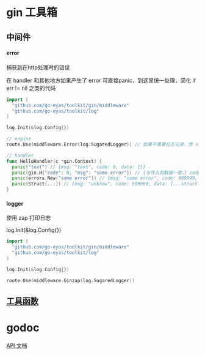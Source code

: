 # gin 工具箱

## 中间件 

#### error

捕获到在http处理时的错误

在 handler 和其他地方如果产生了 error 可直接panic，到这里统一处理，简化 if err != nil 之类的代码

```go
import (
  "github.com/go-eyas/toolkit/gin/middleware"
  "github.com/go-eyas/toolkit/log"
)

log.Init(&log.Config{})

// engine 
route.Use(middleware.Error(log.SugaredLogger)) // 如果不需要日志记录，传 nil

// handler
func HelloHandler(c *gin.Context) {
  panic("text") // {msg: "text", code: 0, data: {}}
  panic(gin.H{"code": 0, "msg": "some error"}) // {与传入的数据一致，} code 默认999999，status 默认 400，msg 默认 unknow error
  panic(errors.New("some error")) // {msg: "some error", code: 999999, data: {}}
  panic(Struct{...}) // {msg: "unknow", code: 999999, data: {...struct 数据}}
}
```

#### logger 

使用 zap 打印日志

log.Init(&log.Config{})

```go
import (
  "github.com/go-eyas/toolkit/gin/middleware"
  "github.com/go-eyas/toolkit/log"
)

log.Init(&log.Config{})

route.Use(middleware.Ginzap(log.SugaredLogger))
```

## [工具函数](./util)


# godoc

[API 文档](https://gowalker.org/github.com/go-eyas/toolkit/gin)